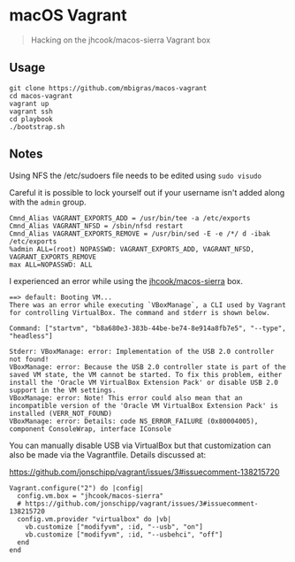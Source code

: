 # macOS Vagrant

> Hacking on the jhcook/macos-sierra Vagrant box

## Usage

```
git clone https://github.com/mbigras/macos-vagrant
cd macos-vagrant
vagrant up
vagrant ssh
cd playbook
./bootstrap.sh
```

## Notes

Using NFS the /etc/sudoers file needs to be edited using `sudo visudo`

Careful it is possible to lock yourself out if your username isn't added along with the `admin` group.

```
Cmnd_Alias VAGRANT_EXPORTS_ADD = /usr/bin/tee -a /etc/exports
Cmnd_Alias VAGRANT_NFSD = /sbin/nfsd restart
Cmnd_Alias VAGRANT_EXPORTS_REMOVE = /usr/bin/sed -E -e /*/ d -ibak /etc/exports
%admin ALL=(root) NOPASSWD: VAGRANT_EXPORTS_ADD, VAGRANT_NFSD, VAGRANT_EXPORTS_REMOVE
max ALL=NOPASSWD: ALL
```

I experienced an error while using the [jhcook/macos-sierra](https://app.vagrantup.com/jhcook/boxes/macos-sierra) box.

```
==> default: Booting VM...
There was an error while executing `VBoxManage`, a CLI used by Vagrant
for controlling VirtualBox. The command and stderr is shown below.

Command: ["startvm", "b8a680e3-383b-44be-be74-8e914a8fb7e5", "--type", "headless"]

Stderr: VBoxManage: error: Implementation of the USB 2.0 controller not found!
VBoxManage: error: Because the USB 2.0 controller state is part of the saved VM state, the VM cannot be started. To fix this problem, either install the 'Oracle VM VirtualBox Extension Pack' or disable USB 2.0 support in the VM settings.
VBoxManage: error: Note! This error could also mean that an incompatible version of the 'Oracle VM VirtualBox Extension Pack' is installed (VERR_NOT_FOUND)
VBoxManage: error: Details: code NS_ERROR_FAILURE (0x80004005), component ConsoleWrap, interface IConsole
```

You can manually disable USB via VirtualBox but that customization can also be made via the Vagrantfile. Details discussed at:

https://github.com/jonschipp/vagrant/issues/3#issuecomment-138215720

```
Vagrant.configure("2") do |config|
  config.vm.box = "jhcook/macos-sierra"
  # https://github.com/jonschipp/vagrant/issues/3#issuecomment-138215720
  config.vm.provider "virtualbox" do |vb|
    vb.customize ["modifyvm", :id, "--usb", "on"]
    vb.customize ["modifyvm", :id, "--usbehci", "off"]
  end
end
```